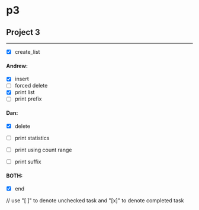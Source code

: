 # p3

## Project 3
---

- [x] create_list

#### Andrew:
- [x] insert        
- [ ] forced delete
- [x] print list
- [ ] print prefix

#### Dan:

- [x] delete                
- [ ] print statistics 
- [ ] print using count range
- [ ] print suffix


#### BOTH: 
- [x] end

// use "[ ]" to denote unchecked task and "[x]" to denote completed task

